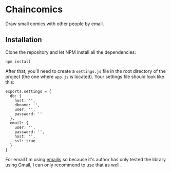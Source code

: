 Chaincomics
===========

Draw small comics with other people by email.

Installation
------------

Clone the repository and let NPM install all the dependencies:

    npm install

After that, you'll need to create a `settings.js` file in the root directory
of the project (the one where `app.js` is located). Your settings file should
look like this:

    exports.settings = {
      db: {
        host: '',
        dbname: '',
        user: '',
        password: ''
      },
      email: {
        user: '',
        password: '',
        host: '',
        ssl: true
      }
    }

For email I'm using [emailjs](https://github.com/eleith/emailjs "emailjs") so
because it's author has only tested the library using Gmail, I can only
recommend to use that as well.

